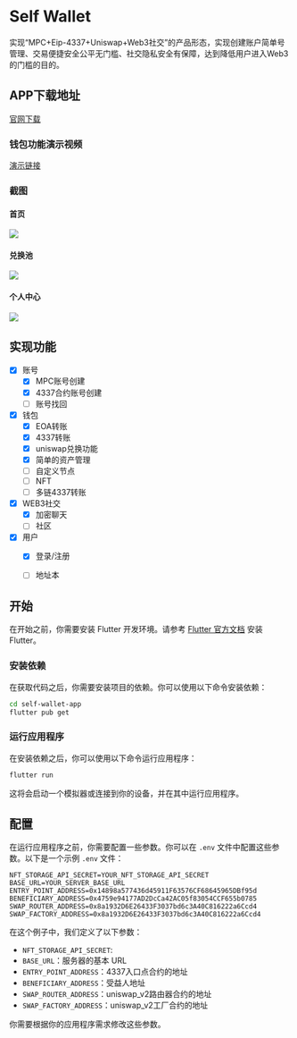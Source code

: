 # Self Wallet

实现“MPC+Eip-4337+Uniswap+Web3社交”的产品形态，实现创建账户简单号管理、交易便捷安全公平无门槛、社交隐私安全有保障，达到降低用户进入Web3的门槛的目的。

## APP下载地址
[官网下载](https://www.subdev.studio/)

### 钱包功能演示视频
[演示链接](https://drive.google.com/file/d/1H1ZRuZaInE3N9sauNa5Lgr4OKGQ1I4Qb/view?usp=sharing)

### 截图
#### 首页
![](images/home.png)

#### 兑换池
![](images/swap.png)

#### 个人中心
![](images/profile.png)

## 实现功能

- [x] 账号
  - [x] MPC账号创建
  - [x] 4337合约账号创建
  - [ ] 账号找回
- [x] 钱包
  - [x] EOA转账
  - [x] 4337转账
  - [x] uniswap兑换功能
  - [x] 简单的资产管理
  - [ ] 自定义节点
  - [ ] NFT
  - [ ] 多链4337转账
- [x] WEB3社交
  - [x] 加密聊天
  - [ ] 社区
- [x] 用户
  - [x] 登录/注册
  - [ ] 地址本



## 开始

在开始之前，你需要安装 Flutter 开发环境。请参考 [Flutter 官方文档](https://flutter.dev/docs/get-started/install) 安装 Flutter。


### 安装依赖

在获取代码之后，你需要安装项目的依赖。你可以使用以下命令安装依赖：

```bash
cd self-wallet-app
flutter pub get
```

### 运行应用程序

在安装依赖之后，你可以使用以下命令运行应用程序：

```bash
flutter run
```

这将会启动一个模拟器或连接到你的设备，并在其中运行应用程序。

## 配置

在运行应用程序之前，你需要配置一些参数。你可以在 `.env` 文件中配置这些参数。以下是一个示例 `.env` 文件：

```dotenv
NFT_STORAGE_API_SECRET=YOUR_NFT_STORAGE_API_SECRET
BASE_URL=YOUR_SERVER_BASE_URL
ENTRY_POINT_ADDRESS=0x14898a577436d45911F63576CF68645965DBf95d
BENEFICIARY_ADDRESS=0x4759e94177AD2DcCa42AC05f83054CCF655b0785
SWAP_ROUTER_ADDRESS=0x8a1932D6E26433F3037bd6c3A40C816222a6Ccd4
SWAP_FACTORY_ADDRESS=0x8a1932D6E26433F3037bd6c3A40C816222a6Ccd4
```

在这个例子中，我们定义了以下参数：
- `NFT_STORAGE_API_SECRET`: 
- `BASE_URL`：服务器的基本 URL
- `ENTRY_POINT_ADDRESS`：4337入口点合约的地址
- `BENEFICIARY_ADDRESS`：受益人地址
- `SWAP_ROUTER_ADDRESS`：uniswap_v2路由器合约的地址
- `SWAP_FACTORY_ADDRESS`：uniswap_v2工厂合约的地址

你需要根据你的应用程序需求修改这些参数。

